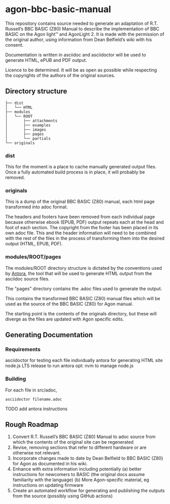 # agon-bbc-basic-manual

This repository contains source needed to generate an adaptation of R.T. Russell’s BBC BASIC (Z80) Manual to describe the implementation of BBC BASIC on the Agon light™ and AgonLight 2. It is made with the permission of the original author, using information from Dean Belfield’s wiki with his consent.

Documentation is written in asciidoc and asciidoctor will be used to generate HTML, ePUB and PDF output.

Licence to be determined. It will be as open as possible while respecting the copyrights of the authors of the original sources.

## Directory structure

```
├── dist
│   └── HTML
├── modules
│   └── ROOT
│       ├── attachments
│       ├── examples
│       ├── images
│       ├── pages
│       └── partials
└── originals
```

### dist

This for the moment is a place to cache manually generated output files. Once a fully automated build process is in place, it will probably be removed.

### originals

This is a dump of the original BBC BASIC (Z80) manual, each html page transformed into adoc format. 

The headers and footers have been removed from each individual page because otherwise ebook (EPUB, PDF) output repeats each at the head and foot of each section. The copyright from the footer has been placed in its own adoc file. This and the header information will need to be combined with the rest of the files in the process of transforming them into the desired output (HTML, EPUB, PDF). 

### modules/ROOT/pages

The modules/ROOT directory structure is dictated by the conventions used by [Antora](https://antora.org/), the tool that will be used to generate HTML output from the asciidoc source files.

The "pages" directory contains the .adoc files used to generate the output.

This contains the transformed BBC BASIC (Z80) manual files which will be used as the source of the BBC BASIC (Z80) for Agon manual.

The starting point is the contents of the originals directory, but these will diverge as the files are updated with Agon specific edits. 

## Generating Documentation

### Requirements

asciidoctor for testing each file individually
antora for generating HTML site
node.js LTS release to run antora
opt: nvm to manage node.js

### Building

For each file in src/adoc,

```
asciidoctor filename.adoc
```

TODO add antora instructions

## Rough Roadmap

1. Convert R.T. Russell’s BBC BASIC (Z80) Manual to adoc source from which the contents of the original site can be regenerated
2. Revise, removing sections that refer to different hardware or are otherwise not relevant.
2. Incorporate changes made to date by Dean Belfield to BBC BASIC (Z80) for Agon as documented in his wiki.
3. Enhance with extra information including potentially 
(a) better instructions for newcomers to BASIC (the original docs assume familiarity with the language)
(b) More Agon-specific material, eg instructions on updating firmware
4. Create an automated workflow for generating and publishing the outputs from the source (possibly using GitHub actions) 


